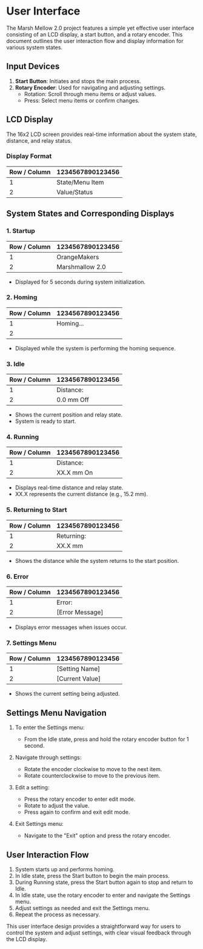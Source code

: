 # User Interface

The Marsh Mellow 2.0 project features a simple yet effective user interface consisting of an LCD display, a start button, and a rotary encoder. This document outlines the user interaction flow and display information for various system states.

## Input Devices

1. **Start Button**: Initiates and stops the main process.
2. **Rotary Encoder**: Used for navigating and adjusting settings.
   - Rotation: Scroll through menu items or adjust values.
   - Press: Select menu items or confirm changes.

## LCD Display

The 16x2 LCD screen provides real-time information about the system state, distance, and relay status.

### Display Format

| Row / Column | 1234567890123456 |
| ------------ | ---------------- |
| 1            | State/Menu Item  |
| 2            | Value/Status     |

## System States and Corresponding Displays

### 1. Startup

| Row / Column | 1234567890123456 |
| ------------ | ---------------- |
| 1            | OrangeMakers     |
| 2            | Marshmallow 2.0  |

- Displayed for 5 seconds during system initialization.

### 2. Homing

| Row / Column | 1234567890123456 |
| ------------ | ---------------- |
| 1            | Homing...        |
| 2            |                  |

- Displayed while the system is performing the homing sequence.

### 3. Idle

| Row / Column | 1234567890123456 |
| ------------ | ---------------- |
| 1            | Distance:        |
| 2            | 0.0 mm      Off  |

- Shows the current position and relay state.
- System is ready to start.

### 4. Running

| Row / Column | 1234567890123456 |
| ------------ | ---------------- |
| 1            | Distance:        |
| 2            | XX.X mm      On  |

- Displays real-time distance and relay state.
- XX.X represents the current distance (e.g., 15.2 mm).

### 5. Returning to Start

| Row / Column | 1234567890123456 |
| ------------ | ---------------- |
| 1            | Returning:       |
| 2            | XX.X mm          |

- Shows the distance while the system returns to the start position.

### 6. Error

| Row / Column | 1234567890123456 |
| ------------ | ---------------- |
| 1            | Error:           |
| 2            | [Error Message]  |

- Displays error messages when issues occur.

### 7. Settings Menu

| Row / Column | 1234567890123456 |
| ------------ | ---------------- |
| 1            | [Setting Name]   |
| 2            | [Current Value]  |

- Shows the current setting being adjusted.

## Settings Menu Navigation

1. To enter the Settings menu:
   - From the Idle state, press and hold the rotary encoder button for 1 second.

2. Navigate through settings:
   - Rotate the encoder clockwise to move to the next item.
   - Rotate counterclockwise to move to the previous item.

3. Edit a setting:
   - Press the rotary encoder to enter edit mode.
   - Rotate to adjust the value.
   - Press again to confirm and exit edit mode.

4. Exit Settings menu:
   - Navigate to the "Exit" option and press the rotary encoder.

## User Interaction Flow

1. System starts up and performs homing.
2. In Idle state, press the Start button to begin the main process.
3. During Running state, press the Start button again to stop and return to Idle.
4. In Idle state, use the rotary encoder to enter and navigate the Settings menu.
5. Adjust settings as needed and exit the Settings menu.
6. Repeat the process as necessary.

This user interface design provides a straightforward way for users to control the system and adjust settings, with clear visual feedback through the LCD display.
